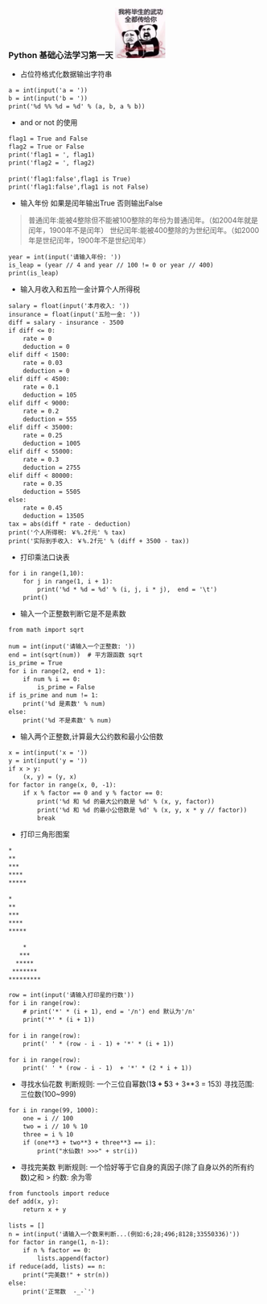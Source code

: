 ### Python 基础心法学习第一天 <img src="res/kungfu.jpg" style="width: 100px; height:100px">



* 占位符格式化数据输出字符串

```
a = int(input('a = '))
b = int(input('b = '))
print('%d %% %d = %d' % (a, b, a % b))
```


* and or not 的使用
```
flag1 = True and False
flag2 = True or False
print('flag1 = ', flag1)
print('flag2 = ', flag2) 

print('flag1:false',flag1 is True)
print('flag1:false',flag1 is not False)
```


* 输入年份 如果是闰年输出True 否则输出False
> 普通闰年:能被4整除但不能被100整除的年份为普通闰年。（如2004年就是闰年，1900年不是闰年）
> 世纪闰年:能被400整除的为世纪闰年。（如2000年是世纪闰年，1900年不是世纪闰年）

```
year = int(input('请输入年份: '))
is_leap = (year // 4 and year // 100 != 0 or year // 400)
print(is_leap)
```


* 输入月收入和五险一金计算个人所得税

```
salary = float(input('本月收入: '))
insurance = float(input('五险一金: '))
diff = salary - insurance - 3500
if diff <= 0:
	rate = 0
	deduction = 0
elif diff < 1500:
	rate = 0.03
	deduction = 0
elif diff < 4500:
	rate = 0.1
	deduction = 105
elif diff < 9000:
	rate = 0.2
	deduction = 555
elif diff < 35000:
	rate = 0.25
	deduction = 1005
elif diff < 55000:
	rate = 0.3
	deduction = 2755
elif diff < 80000:
	rate = 0.35
	deduction = 5505
else:
	rate = 0.45
	deduction = 13505
tax = abs(diff * rate - deduction)
print('个人所得税: ￥%.2f元' % tax)
print('实际到手收入: ￥%.2f元' % (diff + 3500 - tax))
```


* 打印乘法口诀表

```
for i in range(1,10):
    for j in range(1, i + 1):
        print('%d * %d = %d' % (i, j, i * j),  end = '\t')
    print()
```

* 输入一个正整数判断它是不是素数

```
from math import sqrt

num = int(input('请输入一个正整数: '))
end = int(sqrt(num))  # 平方跟函数 sqrt
is_prime = True
for i in range(2, end + 1):
    if num % i == 0:
        is_prime = False
if is_prime and num != 1:
    print('%d 是素数' % num)
else:
    print('%d 不是素数' % num)
```


* 输入两个正整数,计算最大公约数和最小公倍数

```
x = int(input('x = '))
y = int(input('y = '))
if x > y:
    (x, y) = (y, x)
for factor in range(x, 0, -1):
    if x % factor == 0 and y % factor == 0:
        print('%d 和 %d 的最大公约数是 %d' % (x, y, factor))
        print('%d 和 %d 的最小公倍数是 %d' % (x, y, x * y // factor))
        break
```


* 打印三角形图案
```
*
**
***
****
*****

*
**
***
****
*****

    *
   ***
  *****
 *******
*********
```
```
row = int(input('请输入打印星的行数'))
for i in range(row):
    # print('*' * (i + 1), end = '/n') end 默认为'/n'
    print('*' * (i + 1))

for i in range(row):
    print(' ' * (row - i - 1) + '*' * (i + 1))

for i in range(row):
    print(' ' * (row - i - 1)  + '*' * (2 * i + 1))
```


* 寻找水仙花数
  判断规则: 一个三位自幂数(1**3 + 5**3 + 3**3 = 153)
  寻找范围: 三位数(100~999)

```
for i in range(99, 1000):
    one = i // 100
    two = i // 10 % 10
    three = i % 10
    if (one**3 + two**3 + three**3 == i):
        print("水仙数! >>>" + str(i))
```


* 寻找完美数
  判断规则: 一个恰好等于它自身的真因子(除了自身以外的所有约数)之和
        > 约数: 余为零

```
from functools import reduce
def add(x, y):
    return x + y

lists = []
n = int(input('请输入一个数来判断...(例如:6;28;496;8128;33550336)'))
for factor in range(1, n-1):
    if n % factor == 0:
        lists.append(factor)
if reduce(add, lists) == n:
    print("完美数!" + str(n))
else:
    print('正常数  -_-`')
```

